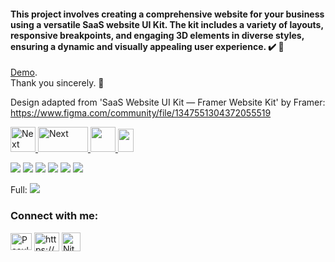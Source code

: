 <h4>This project involves creating a comprehensive website for your business using a versatile SaaS website UI Kit. The kit includes a variety of layouts, responsive breakpoints, and engaging 3D elements in diverse styles, ensuring a dynamic and visually appealing user experience. ✔️ 🚀</h4>

[Demo](https://saas-landing-page-chi-six.vercel.app/).\
Thank you sincerely. 🙏

Design adapted from 'SaaS Website UI Kit — Framer Website Kit' by Framer: https://www.figma.com/community/file/1347551304372055519

<a href="https://www.typescriptlang.org/">
    <img
      src="https://cdn.iconscout.com/icon/free/png-256/free-typescript-3521774-2945272.png?f=webp"
      alt="Next"
      width="40"
      height="40"
    />
  </a>
<a href="https://nextjs.org/" target="_blank" rel="noreferrer">
    <img
      src="https://cdn.worldvectorlogo.com/logos/nextjs-13.svg"
      alt="Next"
      width="80"
      height="40"
    />
  </a>
  <a href="https://tailwindcss.com/" target="_blank" rel="noreferrer">
    <img
      src="https://www.vectorlogo.zone/logos/tailwindcss/tailwindcss-icon.svg"
      width="40"
      height="40"
    />
  </a>
      </a>
     <a href="https://ui.shadcn.com/">
    <img
      src="https://encrypted-tbn0.gstatic.com/images?q=tbn:ANd9GcQ4dEvwYNKclGGZ0pMtgCfodUMu22JqspXQow&s"
      width="25"
      height="37"
    />
  </a>
  <br />

![](https://s32.picofile.com/file/8478453926/sass_mob.png)
![](https://s32.picofile.com/file/8478453934/desk_sass_2_.JPG)
![](https://s32.picofile.com/file/8478453942/desk_sass_3_.JPG)
![](https://s32.picofile.com/file/8478453950/desk_sass_4_.JPG)
![](https://s32.picofile.com/file/8478453984/desk_sass_5_.JPG)
![](https://s32.picofile.com/file/8478453968/desk_sass_1_.JPG)

Full:
![](https://s32.picofile.com/file/8478453992/saas_full.png)

<h3 align="left">Connect with me:</h3>

<p align="left">
  <a href="mailto:nithin.pasula@gmail.com" target="blank"
    ><img
      align="center"
      src="https://upload.wikimedia.org/wikipedia/commons/thumb/7/7e/Gmail_icon_%282020%29.svg/1280px-Gmail_icon_%282020%29.svg.png"
      alt="Pasula Nithin"
      height="27"
      width="34"
  /></a>
  <a href="https://x.com/NithinPasula03" target="blank"
    ></a>
  <a
    href="https://www.linkedin.com/in/pasula-nithin/"
    target="blank"
    ><img
      align="center"
      src="https://raw.githubusercontent.com/rahuldkjain/github-profile-readme-generator/master/src/images/icons/Social/linked-in-alt.svg"
      alt="https://www.linkedin.com/in/pasula-nithin/"
      height="30"
      width="40"
  /></a>    
  <a
    href="https://www.facebook.com/nithin.pasula/"
    target="blank"
    ><img
      align="center"
      src="https://raw.githubusercontent.com/rahuldkjain/github-profile-readme-generator/master/src/images/icons/Social/facebook.svg"
      alt="Nithin's Linkedin"
      height="30"
      width="30"
  /></a>
</p>

